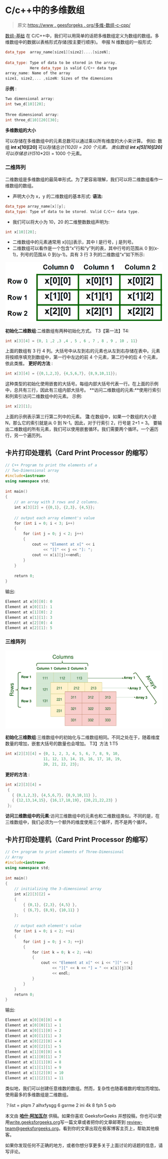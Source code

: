 # C/c++中的多维数组

> 原文:[https://www . geesforgeks . org/多维-数组-c-cpp/](https://www.geeksforgeeks.org/multidimensional-arrays-c-cpp/)

[数组-基础](https://www.geeksforgeeks.org/arrays-in-c-language-set-1-introduction/)
在 C/C++中，我们可以用简单的话把多维数组定义为数组的数组。多维数组中的数据以表格形式存储(按主要行顺序)。
申报 N 维数组的一般形式:

```cpp
data_type  array_name[size1][size2]....[sizeN];

data_type: Type of data to be stored in the array. 
           Here data_type is valid C/C++ data type
array_name: Name of the array
size1, size2,... ,sizeN: Sizes of the dimensions
```

**示例** :

```cpp
Two dimensional array:
int two_d[10][20];

Three dimensional array:
int three_d[10][20][30];
```

**多维数组的大小**

可以存储在多维数组中的元素总数可以通过乘以所有维度的大小来计算。
例如:
数组 **int x[10][20]** 可以存储总计(10*20) = 200 个元素。
类似数组 **int x[5][10][20]** 可以存储总计(5*10*20) = 1000 个元素。

### 二维阵列

二维数组是多维数组的最简单形式。为了更容易理解，我们可以将二维数组看作一维数组的数组。

*   声明大小为 x，y 的二维数组的基本形式:
    **语法:**

```cpp
data_type array_name[x][y];
data_type: Type of data to be stored. Valid C/C++ data type.
```

*   我们可以将大小为 10，20 的二维整数数组声明为:

```cpp
int x[10][20];
```

*   二维数组中的元素通常用 x[i][j]表示，其中 I 是行号，j 是列号。
*   二维数组可以看作是一个包含“x”行和“y”列的表，其中行号的范围从 0 到(x-1)，列号的范围从 0 到(y-1)。具有 3 行 3 列的二维数组“x”如下所示:

![two-d](img/c8fe4b0d01d6b0ae8152484d78b274a2.png)

**初始化二维数组**:二维数组有两种初始化方式。
T3【第一法】T4:

```cpp
int x[3][4] = {0, 1 ,2 ,3 ,4 , 5 , 6 , 7 , 8 , 9 , 10 , 11}
```

上面的数组有 3 行 4 列。大括号中从左到右的元素也从左到右存储在表中。元素将按顺序填充到数组中，第一行中左边的前 4 个元素，第二行中的后 4 个元素，依此类推。
**更好的方法** :

```cpp
int x[3][4] = {{0,1,2,3}, {4,5,6,7}, {8,9,10,11}};
```

这种类型的初始化使用嵌套的大括号。每组内部大括号代表一行。在上面的示例中，总共有三行，因此有三组内部大括号。
**访问二维数组的元素:**使用行索引和列索引访问二维数组中的元素。
示例:

```cpp
int x[2][1];
```

上面的示例表示第三行第二列中的元素。
**注**:在数组中，如果一个数组的大小是 N，那么它的索引就是从 0 到 N-1。因此，对于行索引 2，行号是 2+1 = 3。
要输出二维数组的所有元素，我们可以使用嵌套循环。我们需要两个循环。一个遍历行，另一个遍历列。

## 卡片打印处理机（Card Print Processor 的缩写）

```cpp
// C++ Program to print the elements of a
// Two-Dimensional array
#include<iostream>
using namespace std;

int main()
{
    // an array with 3 rows and 2 columns.
    int x[3][2] = {{0,1}, {2,3}, {4,5}};

    // output each array element's value
    for (int i = 0; i < 3; i++)
    {
        for (int j = 0; j < 2; j++)
        {
            cout << "Element at x[" << i
                 << "][" << j << "]: ";
            cout << x[i][j]<<endl;
        }
    }

    return 0;
}
```

输出:

```cpp
Element at x[0][0]: 0
Element at x[0][1]: 1
Element at x[1][0]: 2
Element at x[1][1]: 3
Element at x[2][0]: 4
Element at x[2][1]: 5
```

### 三维阵列

![](img/dcfb05176116d75fe346424e50619960.png)

**初始化三维数组**:三维数组中的初始化与二维数组相同。不同之处在于，随着维度数量的增加，嵌套大括号的数量也会增加。
T3】方法 1:T5

```cpp
int x[2][3][4] = {0, 1, 2, 3, 4, 5, 6, 7, 8, 9, 10, 
                 11, 12, 13, 14, 15, 16, 17, 18, 19,
                 20, 21, 22, 23};
```

**更好的方法** :

```cpp
int x[2][3][4] = 
 { 
   { {0,1,2,3}, {4,5,6,7}, {8,9,10,11} },
   { {12,13,14,15}, {16,17,18,19}, {20,21,22,23} }
 };
```

**访问三维数组中的元素**:访问三维数组中的元素也和二维数组类似。不同的是，在三维数组中，我们必须为一个额外的维度使用三个循环，而不是两个循环。

## 卡片打印处理机（Card Print Processor 的缩写）

```cpp
// C++ program to print elements of Three-Dimensional
// Array
#include<iostream>
using namespace std;

int main()
{
    // initializing the 3-dimensional array
    int x[2][3][2] =
    {
        { {0,1}, {2,3}, {4,5} },
        { {6,7}, {8,9}, {10,11} }
    };

    // output each element's value
    for (int i = 0; i < 2; ++i)
    {
        for (int j = 0; j < 3; ++j)
        {
            for (int k = 0; k < 2; ++k)
            {
                cout << "Element at x[" << i << "][" << j
                     << "][" << k << "] = " << x[i][j][k]
                     << endl;
            }
        }
    }
    return 0;
}
```

输出:

```cpp
Element at x[0][0][0] = 0
Element at x[0][0][1] = 1
Element at x[0][1][0] = 2
Element at x[0][1][1] = 3
Element at x[0][2][0] = 4
Element at x[0][2][1] = 5
Element at x[1][0][0] = 6
Element at x[1][0][1] = 7
Element at x[1][1][0] = 8
Element at x[1][1][1] = 9
Element at x[1][2][0] = 10
Element at x[1][2][1] = 11
```

类似地，我们可以创建任意维数的数组。然而，复杂性也随着维数的增加而增加。
使用最多的多维数组是二维数组。

？list = plqm 7 alhxfysgg 6 gsrme 2 ini 4k 8 fph 5 qvb

本文由 [**哈什·阿加瓦尔**](https://www.facebook.com/harsh.agarwal.16752) 供稿。如果你喜欢 GeeksforGeeks 并想投稿，你也可以使用[write.geeksforgeeks.org](https://write.geeksforgeeks.org)写一篇文章或者把你的文章邮寄到 review-team@geeksforgeeks.org。看到你的文章出现在极客博客主页上，帮助其他极客。

如果你发现任何不正确的地方，或者你想分享更多关于上面讨论的话题的信息，请写评论。